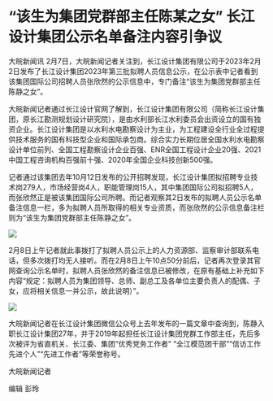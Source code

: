# “该生为集团党群部主任陈某之女” 长江设计集团公示名单备注内容引争议

大皖新闻讯
2月7日，大皖新闻记者关注到，长江设计集团有限公司于2023年2月2日发布了长江设计集团2023年第三批拟聘人员信息公示，在公示表中记者看到该集团国际公司招聘人员张欣然的公示信息中，专门备注“该生为集团党群部主任陈静之女”。

大皖新闻记者通过长江设计官网了解到，长江设计集团有限公司（简称长江设计集团，原长江勘测规划设计研究院），是由水利部长江水利委员会出资设立的国有独资企业。长江设计集团是以水利水电勘察设计为主业，为工程建设全行业全过程提供技术服务的国有科技型企业和国际承包商。综合实力长期位居全国水利水电勘察设计单位前列、全国工程勘察设计企业百强、ENR全国工程设计企业20强、2021中国工程咨询机构百强前十强、2020年全国企业科技创新500强。

记者通过该集团去年10月12日发布的公开招聘发现，长江设计集团拟招聘专业技术岗279人，市场经营岗4人，职能管理岗15人，其中集团国际公司拟招聘5人，而张欣然正是被该集团国际公司所聘。而记者观察其2日发布的拟聘人员公示名单备注信息一栏，多为拟聘人员所取得的相关专业资质，而张欣然的公示信息备注栏则为“该生为集团党群部主任陈静之女”。

![](https://inews.gtimg.com/newsapp_bt/0/15651239756/1000)

2月8日上午记者就此事拨打了拟聘人员公示上的人力资源部、监察审计部联系电话，但多次拨打均无人接听。而在2月8日上午10点50分前后，记者再次登录其官网查询公示名单时，拟聘人员张欣然的备注信息已被修改，在原有基础上补充如下内容“规定：拟聘人员为集团领导、总师、副总工及各单位主要负责人的配偶、子女，应将相关信息一并公示，故此说明）”。

![](https://inews.gtimg.com/newsapp_bt/0/15651239785/1000)

大皖新闻记者在长江设计集团微信公众号上去年发布的一篇文章中查询到，陈静入职长江设计集团27年，并于2019年起担任长江设计集团党群工作部主任，先后多次被评为省直机关、长江委、集团“优秀党务工作者”
“全江模范团干部”“信访工作先进个人”“先进工作者”等荣誉称号。

大皖新闻记者

编辑 彭玲

